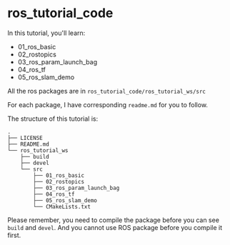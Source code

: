 # ros_tutorial_code

In this tutorial, you'll learn: 

- 01_ros_basic
- 02_rostopics
- 03_ros_param_launch_bag
- 04_ros_tf
- 05_ros_slam_demo

All the ros packages are in `ros_tutorial_code/ros_tutorial_ws/src`

For each package, I have corresponding `readme.md` for you to follow.

The structure of this tutorial is: 

```shell
.
├── LICENSE
├── README.md
└── ros_tutorial_ws
    ├── build
    ├── devel
    └── src
        ├── 01_ros_basic
        ├── 02_rostopics
        ├── 03_ros_param_launch_bag
        ├── 04_ros_tf
        ├── 05_ros_slam_demo
        └── CMakeLists.txt
```

Please remember, you need to compile the package before you can see `build` and `devel`. And you cannot use ROS package before you compile it first. 

